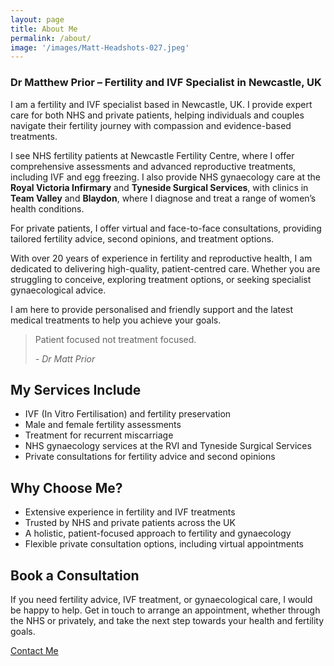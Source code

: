```yaml
---
layout: page
title: About Me
permalink: /about/
image: '/images/Matt-Headshots-027.jpeg'
---
```


### Dr Matthew Prior – Fertility and IVF Specialist in Newcastle, UK

I am a fertility and IVF specialist based in Newcastle, UK. I provide expert care for both NHS and private patients, helping individuals and couples navigate their fertility journey with compassion and evidence-based treatments. 

I see NHS fertility patients at Newcastle Fertility Centre, where I offer comprehensive assessments and advanced reproductive treatments, including IVF and egg freezing. I also provide NHS gynaecology care at the **Royal Victoria Infirmary** and **Tyneside Surgical Services**, with clinics in **Team Valley** and **Blaydon**, where I diagnose and treat a range of women’s health conditions. 

For private patients, I offer virtual and face-to-face consultations, providing tailored fertility advice, second opinions, and treatment options.

With over 20 years of experience in fertility and reproductive health, I am dedicated to delivering high-quality, patient-centred care. Whether you are struggling to conceive, exploring treatment options, or seeking specialist gynaecological advice.

I am here to provide personalised and friendly support and the latest medical treatments to help you achieve your goals.

> Patient focused not treatment focused.
>
><cite>- Dr Matt Prior</cite>

## My Services Include
- IVF (In Vitro Fertilisation) and fertility preservation
- Male and female fertility assessments
- Treatment for recurrent miscarriage
- NHS gynaecology services at the RVI and Tyneside Surgical Services
- Private consultations for fertility advice and second opinions

## Why Choose Me?
- Extensive experience in fertility and IVF treatments
- Trusted by NHS and private patients across the UK
- A holistic, patient-focused approach to fertility and gynaecology
- Flexible private consultation options, including virtual appointments

## Book a Consultation
If you need fertility advice, IVF treatment, or gynaecological care, I would be happy to help. Get in touch to arrange an appointment, whether through the NHS or privately, and take the next step towards your health and fertility goals.

<a href="/contact/" class="hero__button button button--primary">Contact Me</a>  


